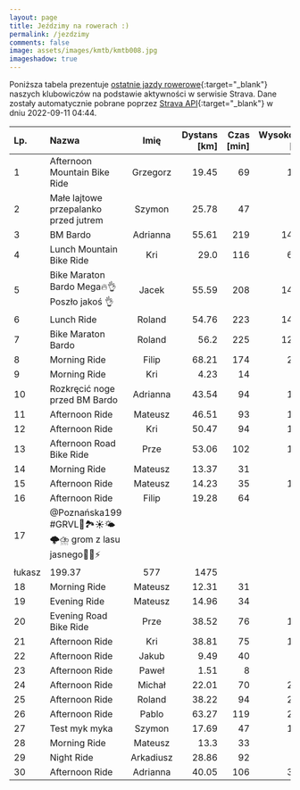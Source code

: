 ```yaml
---
layout: page
title: Jeździmy na rowerach :)
permalink: /jezdzimy
comments: false
image: assets/images/kmtb/kmtb008.jpg
imageshadow: true
---
```


Poniższa tabela prezentuje [ostatnie jazdy rowerowe](https://www.strava.com/clubs/336381){:target="_blank"} naszych klubowiczów na podstawie aktywności w serwisie Strava. Dane zostały automatycznie pobrane poprzez [Strava API](https://developers.strava.com/docs/reference/#api-Clubs-getClubActivitiesById){:target="_blank"} w dniu 2022-09-11 04:44.

Lp. | Nazwa | Imię | Dystans [km] | Czas [min] | Wysokość [m]
:--- | :--- | :---: | ---: | ---: | ---:
1|Afternoon Mountain Bike Ride|Grzegorz|19.45|69|145
2|Małe lajtowe przepalanko przed jutrem|Szymon|25.78|47|83
3|BM Bardo|Adrianna|55.61|219|1402
4|Lunch Mountain Bike Ride|Kri|29.0|116|694
5|Bike Maraton Bardo Mega🔥👌Poszło jakoś 👌|Jacek|55.59|208|1495
6|Lunch Ride|Roland|54.76|223|1423
7|Bike Maraton Bardo |Roland|56.2|225|1265
8|Morning Ride|Filip|68.21|174|209
9|Morning Ride|Kri|4.23|14|56
10|Rozkręcić noge przed BM Bardo|Adrianna|43.54|94|111
11|Afternoon Ride|Mateusz|46.51|93|116
12|Afternoon Ride|Kri|50.47|94|170
13|Afternoon Road Bike Ride|Prze|53.06|102|199
14|Morning Ride|Mateusz|13.37|31|18
15|Afternoon Ride|Mateusz|14.23|35|106
16|Afternoon Ride|Filip|19.28|64|89
17|@Poznańska199 #GRVL🚴🏞️☀️🌤️🌩️⛈️ grom z lasu jasnego🌲🌳⚡
 |łukasz|199.37|577|1475
18|Morning Ride|Mateusz|12.31|31|40
19|Evening Ride|Mateusz|14.96|34|26
20|Evening Road Bike Ride|Prze|38.52|76|122
21|Afternoon Ride|Kri|38.81|75|123
22|Afternoon Ride|Jakub|9.49|40|50
23|Afternoon Ride|Paweł|1.51|8|6
24|Afternoon Ride|Michał|22.01|70|222
25|Afternoon Ride|Roland|38.22|94|224
26|Afternoon Ride|Pablo|63.27|119|237
27|Test myk myka|Szymon|17.69|47|154
28|Morning Ride|Mateusz|13.3|33|47
29|Night Ride|Arkadiusz|28.86|92|77
30|Afternoon Ride|Adrianna|40.05|106|354
